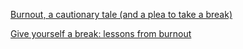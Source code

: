 [Burnout, a cautionary tale (and a plea to take a break)](https://localghost.dev/blog/burnout-a-cautionary-tale-and-a-plea-to-take-a-break/)

[Give yourself a break: lessons from burnout](https://localghost.dev/blog/give-yourself-a-break-lessons-from-burnout/)
